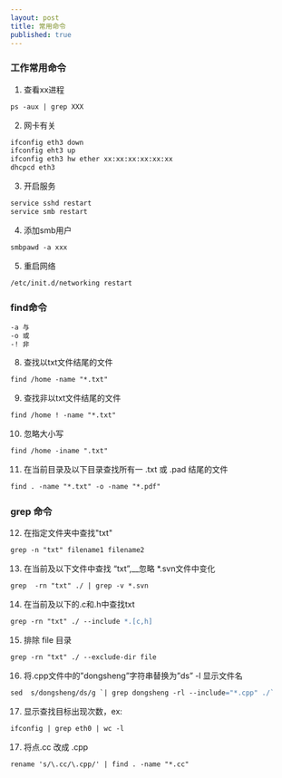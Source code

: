```yaml
---
layout: post
title: 常用命令
published: true
---
```


### 工作常用命令


1. 查看xx进程
```apache
ps -aux | grep XXX
```		

2. 网卡有关
```apache
ifconfig eth3 down
ifconfig eht3 up
ifconfig eth3 hw ether xx:xx:xx:xx:xx:xx 
dhcpcd eth3
```


3. 开启服务
```apache
service sshd restart
service smb restart
```

4. 添加smb用户
```apache
smbpawd -a xxx
```


5. 重启网络
```apache
/etc/init.d/networking restart
```



### find命令
```apache
-a 与
-o 或
-! 非
```      

8. 查找以txt文件结尾的文件
```apache
find /home -name "*.txt"
```

9. 查找非以txt文件结尾的文件
```apache
find /home ! -name "*.txt"
```

10. 忽略大小写
```apache
find /home -iname ".txt"
```


11. 在当前目录及以下目录查找所有一 .txt 或 .pad 结尾的文件
```apache
find . -name "*.txt" -o -name "*.pdf"
```

### grep 命令

12. 在指定文件夹中查找"txt"
```apache
grep -n "txt" filename1 filename2
```

13. 在当前及以下文件中查找 “txt”,__忽略 *.svn文件中变化
```apache
grep  -rn "txt" ./ | grep -v *.svn 
```

14. 在当前及以下的.c和.h中查找txt
```apache
grep -rn "txt" ./ --include *.[c,h]
```

15. 排除 file 目录
```apache
grep -rn "txt" ./ --exclude-dir file
```

16. 将.cpp文件中的”dongsheng”字符串替换为”ds” -l 显示文件名
```apache
sed  s/dongsheng/ds/g `| grep dongsheng -rl --include="*.cpp" ./`
```

17. 显示查找目标出现次数，ex:
```apache
ifconfig | grep eth0 | wc -l
```

17. 将点.cc 改成 .cpp
```apache	
rename 's/\.cc/\.cpp/' | find . -name "*.cc"
```
